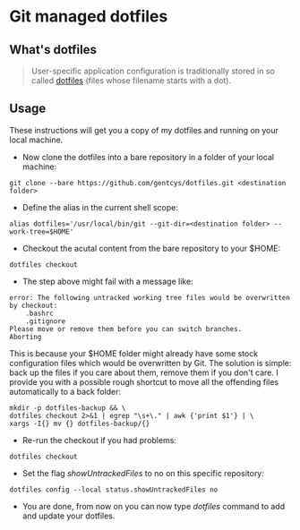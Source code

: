 # Git managed dotfiles

## What's dotfiles

> User-specific application configuration is traditionally stored in so called [dotfiles](https://en.wikipedia.org/wiki/Hidden_file_and_hidden_directory#Unix_and_Unix-like_environments) (files whose filename starts with a dot).

## Usage

These instructions will get you a copy of my dotfiles and running on your local machine.

* Now clone the dotfiles into a bare repository in a folder of your local machine:

`git clone --bare https://github.com/gentcys/dotfiles.git <destination folder>`

* Define the alias in the current shell scope:

`alias dotfiles='/usr/local/bin/git --git-dir=<destination folder> --work-tree=$HOME'`

* Checkout the acutal content from the bare repository to your $HOME:

`dotfiles checkout`

* The step above might fail with a message like:

```
error: The following untracked working tree files would be overwritten by checkout:
    .bashrc
    .gitignore
Please move or remove them before you can switch branches.
Aborting
```

This is because your $HOME folder might already have some stock configuration files which would be overwritten by Git. The solution is simple: back up the files if you care about them, remove them if you don't care. I provide you with a possible rough shortcut to move all the offending files automatically to a back folder:

```
mkdir -p dotfiles-backup && \
dotfiles checkout 2>&1 | egrep "\s+\." | awk {'print $1'} | \
xargs -I{} mv {} dotfiles-backup/{}
```

* Re-run the checkout if you had problems:

`dotfiles checkout`

* Set the flag *showUntrackedFiles* to no on this specific repository:

`dotfiles config --local status.showUntrackedFiles no`

* You are done, from now on you can now type *dotfiles* command to add and update your dotfiles.
